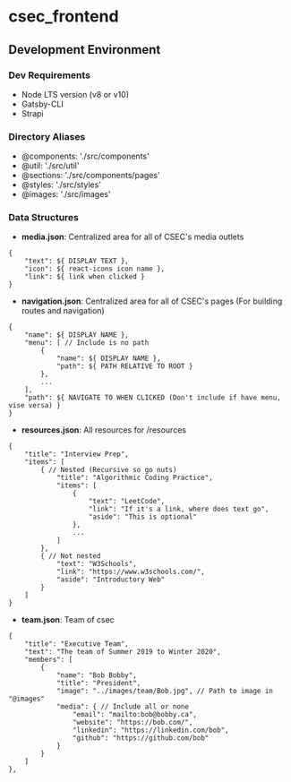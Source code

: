 # csec_frontend

## Development Environment
### Dev Requirements
 - Node LTS version (v8 or v10)
 - Gatsby-CLI
 - Strapi 

### Directory Aliases
 - @components: './src/components'
 - @util: './src/util'
 - @sections: './src/components/pages'
 - @styles: './src/styles'
 - @images: './src/images'

### Data Structures
 - **media.json**: Centralized area for all of CSEC's media outlets
```
{
	"text": ${ DISPLAY TEXT },
	"icon": ${ react-icons icon name },
	"link": ${ link when clicked }
}
```

 - **navigation.json**: Centralized area for all of CSEC's pages (For building routes and navigation)
```
{
    "name": ${ DISPLAY NAME },
    "menu": [ // Include is no path
        {
            "name": ${ DISPLAY NAME },
            "path": ${ PATH RELATIVE TO ROOT }
        },
        ...
    ],
    "path": ${ NAVIGATE TO WHEN CLICKED (Don't include if have menu, vise versa) }
}
```

 - **resources.json**: All resources for /resources
```
{
    "title": "Interview Prep",
    "items": [
        { // Nested (Recursive so go nuts)
            "title": "Algorithmic Coding Practice",
            "items": [
                {
                    "text": "LeetCode",
                    "link": "If it's a link, where does text go",
                    "aside": "This is optional"
                },
                ...
            ]
        },
        { // Not nested
            "text": "W3Schools",
            "link": "https://www.w3schools.com/",
            "aside": "Introductory Web"
        }
    ]
}
```
 - **team.json**: Team of csec
```
{
    "title": "Executive Team",
    "text": "The team of Summer 2019 to Winter 2020",
    "members": [
        {
            "name": "Bob Bobby",
            "title": "President",
            "image": "../images/team/Bob.jpg", // Path to image in "@images"
            "media": { // Include all or none
                "email": "mailto:bob@bobby.ca",
                "website": "https://bob.com/",
                "linkedin": "https://linkedin.com/bob",
                "github": "https://github.com/bob"
            }
        }
    ]
},
```